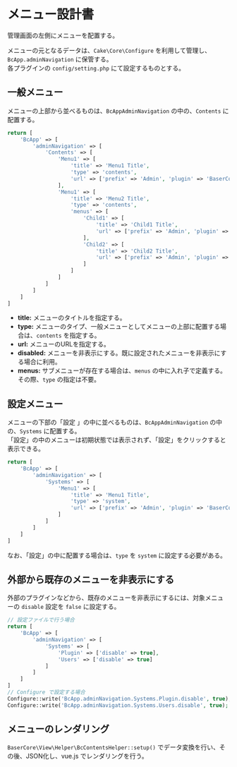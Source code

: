 # メニュー設計書

管理画面の左側にメニューを配置する。

メニューの元となるデータは、`Cake\Core\Configure` を利用して管理し、`BcApp.adminNavigation` に保管する。  
各プラグインの `config/setting.php` にて設定するものとする。

 
## 一般メニュー

メニューの上部から並べるものは、`BcAppAdminNavigation` の中の、`Contents` に配置する。

```php
return [
    'BcApp' => [
        'adminNavigation' => [
            'Contents' => [
                'Menu1' => [
                    'title' => 'Menu1 Title',
                    'type' => 'contents',
                    'url' => ['prefix' => 'Admin', 'plugin' => 'BaserCore', 'controller' => 'contents', 'action' => 'index']
                ],
                'Menu1' => [
                    'title' => 'Menu2 Title',
                    'type' => 'contents',
                    'menus' => [
                        'Child1' => [
                            'title' => 'Child1 Title',
                            'url' => ['prefix' => 'Admin', 'plugin' => 'BaserCore', 'controller' => 'contents', 'action' => 'add']
                        ],
                        'Child2' => [
                            'title' => 'Child2 Title',
                            'url' => ['prefix' => 'Admin', 'plugin' => 'BaserCore', 'controller' => 'contents', 'action' => 'delete']
                        ]                          
                    ]           
                ]
            ]    
        ]
    ]
]
```

- **title:** メニューのタイトルを指定する。
- **type:** メニューのタイプ、一般メニューとしてメニューの上部に配置する場合は、`contents` を指定する。
- **url:** メニューのURLを指定する。
- **disabled:** メニューを非表示にする。既に設定されたメニューを非表示にする場合に利用。
- **menus:** サブメニューが存在する場合は、`menus` の中に入れ子で定義する。その際、`type` の指定は不要。

 
## 設定メニュー

メニューの下部の「設定 」の中に並べるものは、`BcAppAdminNavigation` の中の、`Systems` に配置する。  
「設定」の中のメニューは初期状態では表示されず、「設定」をクリックすると表示できる。

```php
return [
    'BcApp' => [
        'adminNavigation' => [
            'Systems' => [
                'Menu1' => [
                    'title' => 'Menu1 Title',
                    'type' => 'system',
                    'url' => ['prefix' => 'Admin', 'plugin' => 'BaserCore', 'controller' => 'contents', 'action' => 'index']
                ]
            ]    
        ]
    ]
]
```
なお、「設定」の中に配置する場合は、`type` を `system` に設定する必要がある。

 
## 外部から既存のメニューを非表示にする

外部のプラグインなどから、既存のメニューを非表示にするには、対象メニューの `disable` 設定を `false` に設定する。
```php
// 設定ファイルで行う場合
return [
    'BcApp' => [
        'adminNavigation' => [
            'Systems' => [
                'Plugin' => ['disable' => true],
                'Users' => ['disable' => true]
            ]   
        ]       
    ]
]
// Configure で設定する場合
Configure::write('BcApp.adminNavigation.Systems.Plugin.disable', true);
Configure::write('BcApp.adminNavigation.Systems.Users.disable', true);
```

 
## メニューのレンダリング

`BaserCore\View\Helper\BcContentsHelper::setup()` でデータ変換を行い、その後、JSON化し、vue.js でレンダリングを行う。
